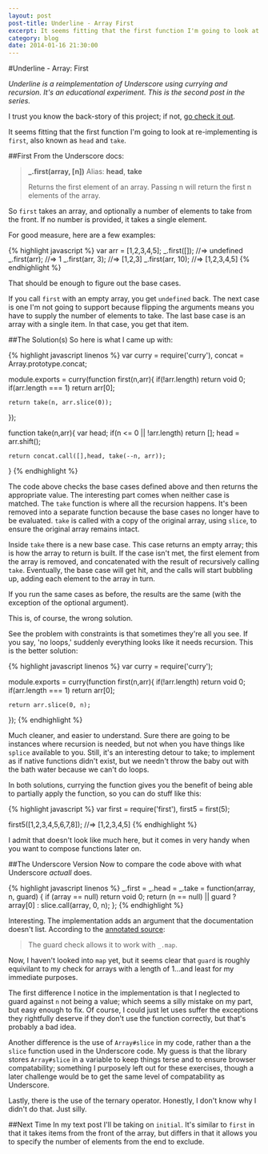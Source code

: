 ```yaml
---
layout: post
post-title: Underline - Array First
excerpt: It seems fitting that the first function I'm going to look at re-implementing is first, also known as head and take...
category: blog
date: 2014-01-16 21:30:00
---
```


#Underline - Array: First

_Underline is a reimplementation of Underscore using currying and recursion. It's an educational experiment. This is the second post in the series._

I trust you know the back-story of this project; if not, [go check it out](underline-introduction.html).

It seems fitting that the first function I'm going to look at re-implementing is <code>first</code>, also known as <code>head</code> and <code>take</code>.

##First
From the Underscore docs:

<blockquote>
	<p><b>_.first(array, [n])</b> Alias: <b>head</b>, <b>take</b></p>
	<p>Returns the first element of an array. Passing n will return the first n elements of the array.</p>
</blockquote>

So <code>first</code> takes an array, and optionally a number of elements to take from the front. If no number is provided, it takes a single element.

For good measure, here are a few examples:

{% highlight javascript %}
var arr = [1,2,3,4,5];
_.first([]); //=> undefined
_.first(arr); //=> 1
_.first(arr, 3); //=> [1,2,3]
_.first(arr, 10); //=> [1,2,3,4,5]
{% endhighlight %}

That should be enough to figure out the base cases.

If you call <code>first</code> with an empty array, you get <code>undefined</code> back. The next case is one I'm not going to support because flipping the arguments means you have to supply the number of elements to take. The last base case is an array with a single item. In that case, you get that item.

##The Solution(s)
So here is what I came up with:

{% highlight javascript linenos %}
var curry = require('curry'),
	concat = Array.prototype.concat;

module.exports = curry(function first(n,arr){
	if(!arr.length) return void 0;
	if(arr.length === 1) return arr[0];

	return take(n, arr.slice(0));
});

function take(n,arr){
	var head;
	if(n <= 0 || !arr.length) return [];
	head = arr.shift();

	return concat.call([],head, take(--n, arr));
}
{% endhighlight %}

The code above checks the base cases defined above and then returns the appropriate value. The interesting part comes when neither case is matched. The <code>take</code> function is where all the recursion happens. It's been removed into a separate function because the base cases no longer have to be evaluated. <code>take</code> is called with a copy of the original array, using <code>slice</code>, to ensure the original array remains intact.

Inside <code>take</code> there is a new base case. This case returns an empty array; this is how the array to return is built. If the case isn't met, the first element from the array is removed, and concatenated with the result of recursively calling <code>take</code>. Eventually, the base case will get hit, and the calls will start bubbling up, adding each element to the array in turn.

If you run the same cases as before, the results are the same (with the exception of the optional argument).

This is, of course, the wrong solution.

See the problem with constraints is that sometimes they're all you see. If you say, 'no loops,' suddenly everything looks like it needs recursion. This is the better solution:

{% highlight javascript linenos %}
var curry = require('curry');

module.exports = curry(function first(n,arr){
	if(!arr.length) return void 0;
	if(arr.length === 1) return arr[0];

	return arr.slice(0, n);
});
{% endhighlight %}

Much cleaner, and easier to understand. Sure there are going to be instances where recursion is needed, but not when you have things like <code>splice</code> available to you. Still, it's an interesting detour to take; to implement as if native functions didn't exist, but we needn't throw the baby out with the bath water because we can't do loops.

In both solutions, currying the function gives you the benefit of being able to partially apply the function, so you can do stuff like this:

{% highlight javascript %}
var first = require('first'),
	first5 = first(5);

first5([1,2,3,4,5,6,7,8]); //=> [1,2,3,4,5]
{% endhighlight %}

I admit that doesn't look like much here, but it comes in very handy when you want to compose functions later on.

##The Underscore Version
Now to compare the code above with what Underscore _actuall_ does.

{% highlight javascript linenos %}
_.first = _.head = _.take = function(array, n, guard) {
    if (array == null) return void 0;
    return (n == null) || guard ? array[0] : slice.call(array, 0, n);
  };
{% endhighlight %}

Interesting. The implementation adds an argument that the documentation doesn't list. According to the [annotated source](http://underscorejs.org/docs/underscore.html#section-41):
<blockquote>The guard check allows it to work with <code>_.map</code>.</blockquote>

Now, I haven't looked into <code>map</code> yet, but it seems clear that <code>guard</code> is roughly equivilant to my check for arrays with a length of 1...and least for my immediate purposes.

The first difference I notice in the implementation is that I neglected to guard against <code>n</code> not being a value; which seems a silly mistake on my part, but easy enough to fix. Of course, I could just let uses suffer the exceptions they rightfully deserve if they don't use the function correctly, but that's probably a bad idea.

Another difference is the use of <code>Array#slice</code> in my code, rather than a the <code>slice</code> function used in the Underscore code. My guess is that the library stores <code>Array#slice</code> in a variable to keep things terse and to ensure browser compatability; something I purposely left out for these exercises, though a later challenge would be to get the same level of compatability as Underscore.

Lastly, there is the use of the ternary operator. Honestly, I don't know why I didn't do that. Just silly.


##Next Time
In my text post I'll be taking on <code>initial</code>. It's similar to <code>first</code> in that it takes items from the front of the array, but differs in that it allows you to specify the number of elements from the end to exclude.
